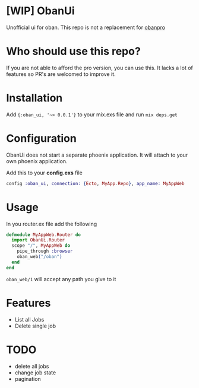 # [WIP] ObanUi

Unofficial ui for oban. This repo is not a replacement for  [obanpro](https://getoban.pro/)

# Who should use this repo?

If you are not able to afford the pro version, you can use this. It lacks a lot of features so PR's are welcomed to improve it.

# Installation

Add `{:oban_ui, '~> 0.0.1'}` to your mix.exs file and run `mix deps.get`

# Configuration

ObanUi does not start a separate phoenix application. It will attach to your own phoenix application.

Add this to your **config.exs** file

```elixir
config :oban_ui, connection: {Ecto, MyApp.Repo}, app_name: MyAppWeb
```
# Usage

In you router.ex file add the following
```elixir
defmodule MyAppWeb.Router do
  import ObanUi.Router
  scope "/", MyAppWeb do
    pipe_through :browser
    oban_web("/oban")
  end
end
```
`oban_web/1` will accept any path you give to it

# Features
- List all Jobs
- Delete single job

# TODO
- delete all jobs
- change job state
- pagination
